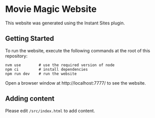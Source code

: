 # Movie Magic Website

This website was generated using the Instant Sites plugin.

## Getting Started

To run the website, execute the following commands at the root of this
repository:

```shell
nvm use        # use the required version of node
npm ci         # install dependencies
npm run dev    # run the website
```

Open a browser window at http://localhost:7777/ to see the website.

## Adding content

Please edit `/src/index.html` to add content.
